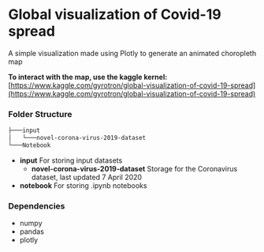 # Global visualization of Covid-19 spread
A simple visualization made using Plotly to generate an animated choropleth map

**To interact with the map, use the kaggle kernel:**
[https://www.kaggle.com/gyrotron/global-visualization-of-covid-19-spread](https://www.kaggle.com/gyrotron/global-visualization-of-covid-19-spread)

### Folder Structure
```bash
├───input
│   └───novel-corona-virus-2019-dataset
└───Notebook
```
- **input**
For storing input datasets
  - **novel-corona-virus-2019-dataset**
  Storage for the Coronavirus dataset, last updated 7 April 2020
- **notebook**
For storing .ipynb notebooks

### Dependencies
* numpy
* pandas
* plotly